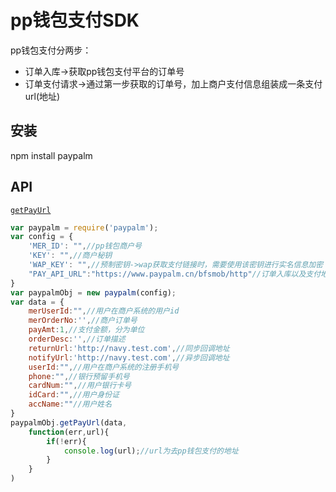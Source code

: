 # pp钱包支付SDK

pp钱包支付分两步：
+ 订单入库->获取pp钱包支付平台的订单号
+ 订单支付请求->通过第一步获取的订单号，加上商户支付信息组装成一条支付url(地址)

## 安装

npm install paypalm

## API

[`getPayUrl`](#getPayUrl)

<a name="getPayUrl" />

```js
var paypalm = require('paypalm');
var config = {
	'MER_ID': "",//pp钱包商户号
	'KEY': "",//商户秘钥
	'WAP_KEY': "",//预制密钥->wap获取支付链接时，需要使用该密钥进行实名信息加密
	"PAY_API_URL":"https://www.paypalm.cn/bfsmob/http"//订单入库以及支付地址
}
var paypalmObj = new paypalm(config);
var data = {
	merUserId:"",//用户在商户系统的用户id
	merOrderNo:'',//商户订单号
	payAmt:1,//支付金额，分为单位
	orderDesc:'',//订单描述
	returnUrl:'http://navy.test.com',//同步回调地址
	notifyUrl:'http://navy.test.com',//异步回调地址
	userId:"",//用户在商户系统的注册手机号
	phone:"",//银行预留手机号
	cardNum:"",//用户银行卡号
	idCard:"",//用户身份证
	accName:""//用户姓名
}
paypalmObj.getPayUrl(data,
	function(err,url){
		if(!err){
			console.log(url);//url为去pp钱包支付的地址
		}
	}
)
```
